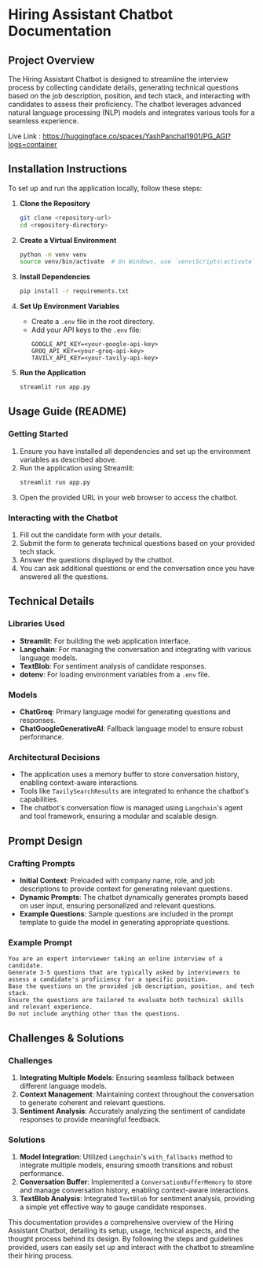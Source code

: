 # Hiring Assistant Chatbot Documentation

## Project Overview
The Hiring Assistant Chatbot is designed to streamline the interview process by collecting candidate details, generating technical questions based on the job description, position, and tech stack, and interacting with candidates to assess their proficiency. The chatbot leverages advanced natural language processing (NLP) models and integrates various tools for a seamless experience.

Live Link : https://huggingface.co/spaces/YashPanchal1901/PG_AGI?logs=container

## Installation Instructions
To set up and run the application locally, follow these steps:

1. **Clone the Repository**
   ```sh
   git clone <repository-url>
   cd <repository-directory>
   ```

2. **Create a Virtual Environment**
   ```sh
   python -m venv venv
   source venv/bin/activate  # On Windows, use `venv\Scripts\activate`
   ```

3. **Install Dependencies**
   ```sh
   pip install -r requirements.txt
   ```

4. **Set Up Environment Variables**
   - Create a `.env` file in the root directory.
   - Add your API keys to the `.env` file:
     ```env
     GOOGLE_API_KEY=<your-google-api-key>
     GROQ_API_KEY=<your-groq-api-key>
     TAVILY_API_KEY=<your-tavily-api-key>
     ```

5. **Run the Application**
   ```sh
   streamlit run app.py
   ```

## Usage Guide (README)
### Getting Started
1. Ensure you have installed all dependencies and set up the environment variables as described above.
2. Run the application using Streamlit:
   ```sh
   streamlit run app.py
   ```
3. Open the provided URL in your web browser to access the chatbot.

### Interacting with the Chatbot
1. Fill out the candidate form with your details.
2. Submit the form to generate technical questions based on your provided tech stack.
3. Answer the questions displayed by the chatbot.
4. You can ask additional questions or end the conversation once you have answered all the questions.

## Technical Details
### Libraries Used
- **Streamlit**: For building the web application interface.
- **Langchain**: For managing the conversation and integrating with various language models.
- **TextBlob**: For sentiment analysis of candidate responses.
- **dotenv**: For loading environment variables from a `.env` file.

### Models
- **ChatGroq**: Primary language model for generating questions and responses.
- **ChatGoogleGenerativeAI**: Fallback language model to ensure robust performance.

### Architectural Decisions
- The application uses a memory buffer to store conversation history, enabling context-aware interactions.
- Tools like `TavilySearchResults` are integrated to enhance the chatbot's capabilities.
- The chatbot's conversation flow is managed using `Langchain`'s agent and tool framework, ensuring a modular and scalable design.

## Prompt Design
### Crafting Prompts
- **Initial Context**: Preloaded with company name, role, and job descriptions to provide context for generating relevant questions.
- **Dynamic Prompts**: The chatbot dynamically generates prompts based on user input, ensuring personalized and relevant questions.
- **Example Questions**: Sample questions are included in the prompt template to guide the model in generating appropriate questions.

### Example Prompt
```text
You are an expert interviewer taking an online interview of a candidate. 
Generate 3-5 questions that are typically asked by interviewers to assess a candidate's proficiency for a specific position. 
Base the questions on the provided job description, position, and tech stack. 
Ensure the questions are tailored to evaluate both technical skills and relevant experience. 
Do not include anything other than the questions.
```

## Challenges & Solutions
### Challenges
1. **Integrating Multiple Models**: Ensuring seamless fallback between different language models.
2. **Context Management**: Maintaining context throughout the conversation to generate coherent and relevant questions.
3. **Sentiment Analysis**: Accurately analyzing the sentiment of candidate responses to provide meaningful feedback.

### Solutions
1. **Model Integration**: Utilized `Langchain`'s `with_fallbacks` method to integrate multiple models, ensuring smooth transitions and robust performance.
2. **Conversation Buffer**: Implemented a `ConversationBufferMemory` to store and manage conversation history, enabling context-aware interactions.
3. **TextBlob Analysis**: Integrated `TextBlob` for sentiment analysis, providing a simple yet effective way to gauge candidate responses.

This documentation provides a comprehensive overview of the Hiring Assistant Chatbot, detailing its setup, usage, technical aspects, and the thought process behind its design. By following the steps and guidelines provided, users can easily set up and interact with the chatbot to streamline their hiring process.
